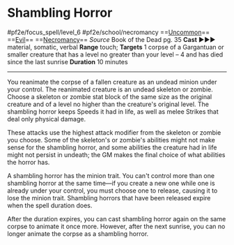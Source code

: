 # Shambling Horror
#pf2e/focus_spell/level_6 #pf2e/school/necromancy 
==[Uncommon](Uncommon.md)== ==[Evil](Evil.md)== ==[Necromancy](Necromancy.md)==
*Source* Book of the Dead pg. 35
**Cast** ►►► material, somatic, verbal
**Range** touch; **Targets** 1 corpse of a Gargantuan or smaller creature that has a level no greater than your level – 4 and has died since the last sunrise
**Duration** 10 minutes

---
You reanimate the corpse of a fallen creature as an undead minion under your control. The reanimated creature is an undead skeleton or zombie. Choose a skeleton or zombie stat block of the same size as the original creature and of a level no higher than the creature's original level. The shambling horror keeps Speeds it had in life, as well as melee Strikes that deal only physical damage.

These attacks use the highest attack modifier from the skeleton or zombie you choose. Some of the skeleton's or zombie's abilities might not make sense for the shambling horror, and some abilities the creature had in life might not persist in undeath; the GM makes the final choice of what abilities the horror has.

A shambling horror has the minion trait. You can't control more than one shambling horror at the same time—if you create a new one while one is already under your control, you must choose one to release, causing it to lose the minion trait. Shambling horrors that have been released expire when the spell duration does.

After the duration expires, you can cast shambling horror again on the same corpse to animate it once more. However, after the next sunrise, you can no longer animate the corpse as a shambling horror.